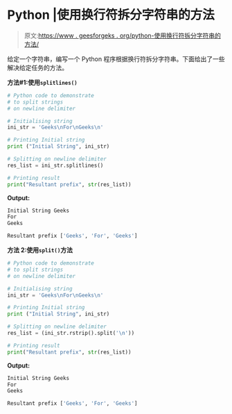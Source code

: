 # Python |使用换行符拆分字符串的方法

> 原文:[https://www . geesforgeks . org/python-使用换行符拆分字符串的方法/](https://www.geeksforgeeks.org/python-ways-to-split-strings-using-newline-delimiter/)

给定一个字符串，编写一个 Python 程序根据换行符拆分字符串。下面给出了一些解决给定任务的方法。

**方法#1:使用`splitlines()`**

```py
# Python code to demonstrate 
# to split strings
# on newline delimiter

# Initialising string
ini_str = 'Geeks\nFor\nGeeks\n'

# Printing Initial string
print ("Initial String", ini_str)

# Splitting on newline delimiter
res_list = ini_str.splitlines()

# Printing result
print("Resultant prefix", str(res_list))
```

**Output:**

```py
Initial String Geeks
For
Geeks

Resultant prefix ['Geeks', 'For', 'Geeks']

```

**方法 2:使用`split()`方法**

```py
# Python code to demonstrate 
# to split strings
# on newline delimiter

# Initialising string
ini_str = 'Geeks\nFor\nGeeks\n'

# Printing Initial string
print ("Initial String", ini_str)

# Splitting on newline delimiter
res_list = (ini_str.rstrip().split('\n'))

# Printing result
print("Resultant prefix", str(res_list))
```

**Output:**

```py
Initial String Geeks
For
Geeks

Resultant prefix ['Geeks', 'For', 'Geeks']

```